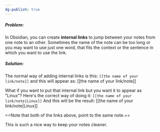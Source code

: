 ```yaml
---
dg-publish: true
---
```

##### Problem:
In Obsidian, you can create **internal links** to jump between your notes from one note to an other. Sometimes the name of the note can be too long or you may want to use just one word, that fits the context or the sentence in which you want to use the link. 

##### Solution:
The normal way of adding internal links is this:
`[[the name of your link/note]]`
and this will appear as:
[[the name of your link/note]]

What if you want to put that internal link but you want it to appear as "Linux"? Here's the correct way of doing it:
`[[the name of your link/note|Linux]]`
And this will be the result:
[[the name of your link/note|Linux]]

==Note that both of the links above, point to the same note.==

This is such a nice way to keep your notes cleaner.
